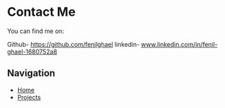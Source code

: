 # Contact Me  

You can find me on:  

Github- https://github.com/fenilghael
linkedin- www.linkedin.com/in/fenil-ghael-1680752a8 
  

## Navigation  
- [Home](index.md)  
- [Projects](projects.md) 